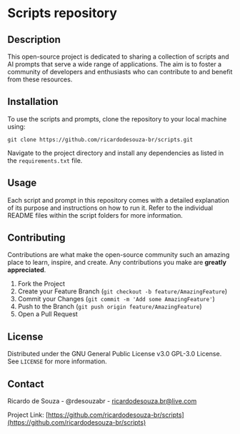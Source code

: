 # Scripts repository

## Description
This open-source project is dedicated to sharing a collection of scripts and AI prompts that serve a wide range of applications. The aim is to foster a community of developers and enthusiasts who can contribute to and benefit from these resources.

## Installation
To use the scripts and prompts, clone the repository to your local machine using:
```
git clone https://github.com/ricardodesouza-br/scripts.git
```
Navigate to the project directory and install any dependencies as listed in the `requirements.txt` file.

## Usage
Each script and prompt in this repository comes with a detailed explanation of its purpose and instructions on how to run it. Refer to the individual README files within the script folders for more information.

## Contributing
Contributions are what make the open-source community such an amazing place to learn, inspire, and create. Any contributions you make are **greatly appreciated**.

1. Fork the Project
2. Create your Feature Branch (`git checkout -b feature/AmazingFeature`)
3. Commit your Changes (`git commit -m 'Add some AmazingFeature'`)
4. Push to the Branch (`git push origin feature/AmazingFeature`)
5. Open a Pull Request

## License
Distributed under the GNU General Public License v3.0	GPL-3.0 License. See `LICENSE` for more information.

## Contact
Ricardo de Souza - @rdesouzabr - ricardodesouza.br@live.com

Project Link: [https://github.com/ricardodesouza-br/scripts](https://github.com/ricardodesouza-br/scripts)
